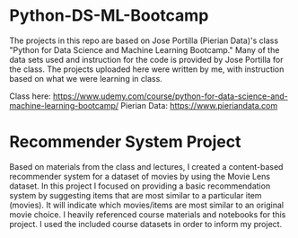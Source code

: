 # Python-DS-ML-Bootcamp
The projects in this repo are based on Jose Portilla (Pierian Data)'s class "Python for Data Science and Machine Learning Bootcamp." Many of the data sets used and instruction for the code is provided by Jose Portilla for the class. The projects uploaded here were written by me, with instruction based on what we were learning in class.

Class here: https://www.udemy.com/course/python-for-data-science-and-machine-learning-bootcamp/ 
Pierian Data: https://www.pieriandata.com

# Recommender System Project
Based on materials from the class and lectures, I created a content-based recommender system for a dataset of movies by using the Movie Lens dataset. In this project I focused on providing a basic recommendation system by suggesting items that are most similar to a particular item (movies). It will indicate which movies/items are most similar to an original movie choice. I heavily referenced course materials and notebooks for this project. I used the included course datasets in order to inform my project.

